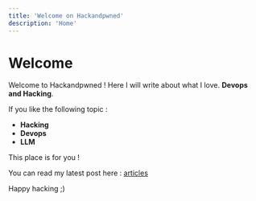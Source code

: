 ```yaml
---
title: 'Welcome on Hackandpwned'
description: 'Home'
---
```


# Welcome

Welcome to Hackandpwned ! Here I will write about what I love. **Devops and Hacking**.

If you like the following topic : 

- **Hacking**
- **Devops**
- **LLM**

This place is for you ! 

You can read my latest post here : [articles](/articles)

Happy hacking ;)
